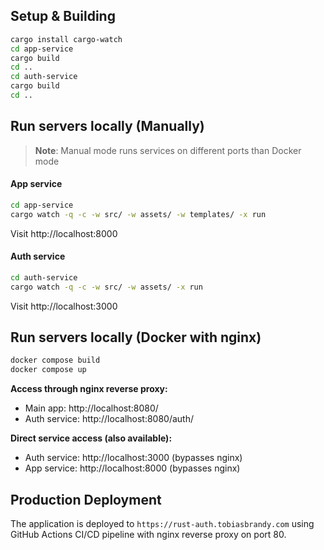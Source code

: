 ## Setup & Building
```bash
cargo install cargo-watch
cd app-service
cargo build
cd ..
cd auth-service
cargo build
cd ..
```

## Run servers locally (Manually)

> **Note**: Manual mode runs services on different ports than Docker mode

#### App service
```bash
cd app-service
cargo watch -q -c -w src/ -w assets/ -w templates/ -x run
```
Visit http://localhost:8000

#### Auth service
```bash
cd auth-service
cargo watch -q -c -w src/ -w assets/ -x run
```
Visit http://localhost:3000

## Run servers locally (Docker with nginx)
```bash
docker compose build
docker compose up
```

**Access through nginx reverse proxy:**
- Main app: http://localhost:8080/
- Auth service: http://localhost:8080/auth/

**Direct service access (also available):**
- Auth service: http://localhost:3000 (bypasses nginx)
- App service: http://localhost:8000 (bypasses nginx)

## Production Deployment

The application is deployed to `https://rust-auth.tobiasbrandy.com` using GitHub Actions CI/CD pipeline with nginx reverse proxy on port 80.